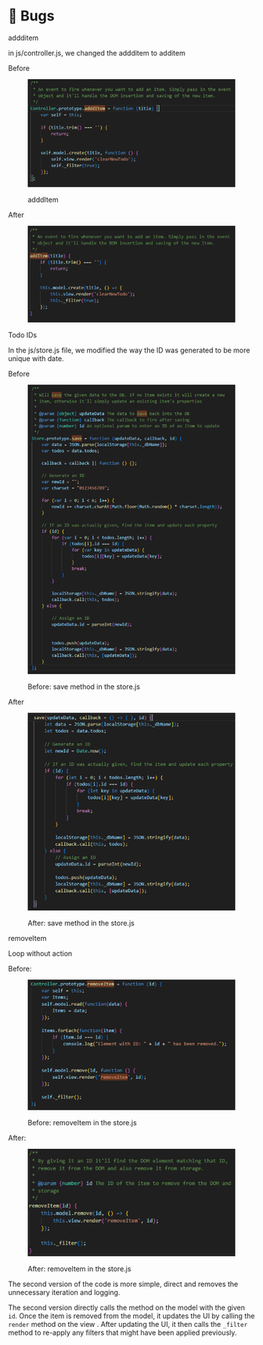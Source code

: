 # 🐞 Bugs

addditem

in js/controller.js, we changed the addditem to additem

Before

<figure><img src="../../.gitbook/assets/image (12) (1).png" alt=""><figcaption><p>adddItem</p></figcaption></figure>

After

<figure><img src="../../.gitbook/assets/image (13) (1).png" alt=""><figcaption></figcaption></figure>

Todo IDs

In the js/store.js file, we modified the way the ID was generated to be more unique with date.

Before

<figure><img src="../../.gitbook/assets/image (14) (1).png" alt=""><figcaption><p>Before: save method in the store.js</p></figcaption></figure>

After

<figure><img src="../../.gitbook/assets/image (15) (1).png" alt=""><figcaption><p>After: save method in the store.js</p></figcaption></figure>

removeItem

Loop without action

Before:

<figure><img src="../../.gitbook/assets/image (16) (1).png" alt=""><figcaption><p>Before: removeItem in the store.js</p></figcaption></figure>

After:

<figure><img src="../../.gitbook/assets/image (17) (1).png" alt=""><figcaption><p>After: removeItem in the store.js</p></figcaption></figure>

The second version of the code is more simple, direct and removes the unnecessary iteration and logging.

The second version directly calls the method on the model with the given `id`. Once the item is removed from the model, it updates the UI by calling the `render` method on the view . After updating the UI, it then calls the `_filter` method to re-apply any filters that might have been applied previously.



